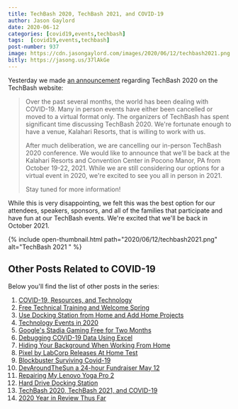 ```yaml
---
title: TechBash 2020, TechBash 2021, and COVID-19
author: Jason Gaylord
date: 2020-06-12
categories: [covid19,events,techbash]
tags:  [covid19,events,techbash]
post-number: 937
image: https://cdn.jasongaylord.com/images/2020/06/12/techbash2021.png
bitly: https://jasong.us/37lAkGe
---
```


Yesterday we made [an announcement](https://jasong.us/2zofDx3) regarding TechBash 2020 on the TechBash website: 

> Over the past several months, the world has been dealing with COVID-19. Many in person events have either been cancelled or moved to a virtual format only. The organizers of TechBash has spent significant time discussing TechBash 2020. We're fortunate enough to have a venue, Kalahari Resorts, that is willing to work with us.
> 
> After much deliberation, we are cancelling our in-person TechBash 2020 conference. We would like to announce that we'll be back at the Kalahari Resorts and Convention Center in Pocono Manor, PA from October 19-22, 2021. While we are still considering our options for a virtual event in 2020, we're excited to see you all in person in 2021.
> 
> Stay tuned for more information!

While this is very disappointing, we felt this was the best option for our attendees, speakers, sponsors, and all of the families that participate and have fun at our TechBash events. We're excited that we'll be back in October 2021. 

{% include open-thumbnail.html path="2020/06/12/techbash2021.png" alt="TechBash 2021 " %}

## Other Posts Related to COVID-19
Below you'll find the list of other posts in the series:

1. [COVID-19, Resources, and Technology](https://jasong.us/2wgSBqo)
2. [Free Technical Training and Welcome Spring](https://jasong.us/2XeHw3W)
3. [Use Docking Station from Home and Add Home Projects](https://jasong.us/3bRuoWK)
4. [Technology Events in 2020](https://jasong.us/2wvKshS)
5. [Google's Stadia Gaming Free for Two Months](https://jasong.us/2ySyXSR)
6. [Debugging COVID-19 Data Using Excel](https://jasong.us/2K5BhHV)
7. [Hiding Your Background When Working From Home](https://jasong.us/3enL8XE)
8. [Pixel by LabCorp Releases At Home Test](https://jasong.us/2xVsplI)
9. [Blockbuster Surviving Covid-19](https://jasong.us/2YduAvE)
10. [DevAroundTheSun a 24-hour Fundraiser May 12](https://jasong.us/2VWxxzm)
11. [Repairing My Lenovo Yoga Pro 2](https://jasong.us/370OTzb)
12. [Hard Drive Docking Station](https://jasong.us/3clW9GH)
13. [TechBash 2020, TechBash 2021, and COVID-19](https://jasong.us/37lAkGe)
14. [2020 Year in Review Thus Far](https://jasong.us/3ghednP)